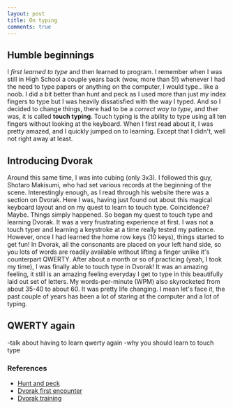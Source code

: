 ```yaml
---
layout: post
title: On typing
comments: true
---
```


## Humble beginnings

I *first learned to type* and then learned to program. I remember when I was still in High School a couple years back (wow, more than 5!) whenever I had the need to type papers or anything on the computer, I would type.. like a noob. I did a bit better than hunt and peck as I used more than just my index fingers to type but I was heavily dissatisfied with the way I typed. And so I decided to change things, there had to be a *correct way to type*, and ther was, it is called **touch typing**. Touch typing is the ability to type using all ten fingers without looking at the keyboard. When I first read about it, I was pretty amazed, and I quickly jumped on to learning. Except that I didn't, well not right away at least.

## Introducing Dvorak

Around this same time, I was into cubing (only 3x3). I followed this guy, Shotaro Makisumi, who had set various records at the beginning of the scene. Interestingly enough, as I read through his website there was a section on Dvorak. Here I was, having just found out about this magical keyboard layout and on my quest to learn to touch type. Coincidence? Maybe. Things simply happened. So began my quest to touch type and learning Dvorak. It was a very frustrating experience at first. I was not a touch typer and learning a keystroke at a time really tested my patience. However, once I had learned the home row keys (10 keys), things started to get fun! In Dvorak, all the consonants are placed on your left hand side, so you lots of words are readily available without lifting a finger unlike it's counterpart QWERTY. After about a month or so of practicing (yeah, I took my time), I was finally able to touch type in Dvorak! It was an amazing feeling, it still is an amazing feeling everyday I get to type in this beautifully laid out set of letters. My words-per-minute (WPM) also skyrocketed from about 35-40 to about 60. It was pretty life changing. I mean let's face it, the past couple of years has been a lot of staring at the computer and a lot of typing.

## QWERTY again

-talk about having to learn qwerty again
-why you should learn to touch type


### References
* [Hunt and peck](https://en.wikipedia.org/wiki/Typing#Hunt_and_peck)
* [Dvorak first encounter](http://makisumi.com/dvorak/)
* [Dvorak training](https://learn.dvorak.nl/)

